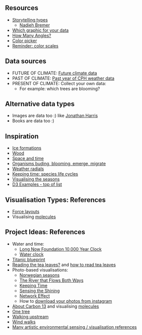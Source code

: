 ## Resources
* [Storytelling types](http://napa-cards.net/)
    - [Nadieh Bremer](https://www.visualcinnamon.com/2014/12/using-data-storytelling-with-chord.html)
* [Which graphic for your data](https://www.data-to-viz.com/)
* [How Many Angles?](https://accuratstudio.wordpress.com/workshop-presentation-2/)
* [Color picker](https://projects.susielu.com/viz-palette)
* [Reminder: color scales](https://github.com/d3/d3-scale-chromatic)

## Data sources
* FUTURE OF CLIMATE: [Future climate data](https://www.carbonbrief.org/explainer-how-shared-socioeconomic-pathways-explore-future-climate-change)
* PAST OF CLIMATE: [Past year of CPH weather data](https://github.com/aberner6/kadk-data-vis/blob/master/code/weather_data.json)
* PRESENT OF CLIMATE: Collect your own data:
    - For example: which trees are blooming?

## Alternative data types
* Images are data too :) like [Jonathan Harris](http://thewhalehunt.org/)
* Books are data too :)

## Inspiration
* [Ice formations](https://www.lensculture.com/articles/ryota-kajita-ice-formations#slideshow)
* [Wood](https://www.brainpickings.org/2018/10/11/archie-f-wilson-wood-specimens/)
* [Space and time](https://www.brainpickings.org/2014/10/31/cosmigraphics-michael-benson/)
* [Organisms buding, blooming, emerge, migrate](https://mapmaker-manifesto.tumblr.com/post/101321497879/12-phenology-clock-natalie-jeremijenko-the)
* [Weather radials](http://www.weather-radials.com/)
* [Keeping time: species life cycles](http://www.tegabrain.com/Keeping-Time)
* [Visualising the seasons](https://www.flickr.com/photos/stevefaeembra/5349017221/in/photostream/)
* [D3 Examples - top of list](https://github.com/aberner6/kadk-data-vis/blob/master/references.md#d3)

## Visualisation Types: References
* [Force layouts](https://www.d3indepth.com/force-layout/)
* Visualising [molecules](https://bl.ocks.org/mbostock/3037015)

## Project Ideas: References
* Water and time: 
    * [Long Now Foundation 10,000 Year Clock](http://longnow.org/clock/prototype1/)
    * [Water clock](https://en.wikipedia.org/wiki/Water_clock#Clepsydra_springhouse_of_the_Athenian_acropolis)
* [Titanic blueprint](https://images.app.goo.gl/JYN8Z5gqY5vZuWRb6)
* [Reading the tea leaves?](http://theworldthatscoming.com/wordpress/wp-content/uploads/2012/07/teacups.jpg) and [how to read tea leaves](https://www.mentalfloss.com/article/57778/how-does-one-actually-read-tea-leaves)
* Photo-based visualisations:
    * [Norwegian seasons](https://www.flickr.com/photos/stevefaeembra/5349017221/in/photostream/) 
    * [The River that Flows Both Ways](https://www.thehighline.org/art/projects/spencerfinch/)
    * [Keeping Time](http://www.tegabrain.com/Keeping-Time)
    * [Sensing the Shining](http://danielgoddemeyer.com/sensingtheshining.html)
    * [Network Effect](http://number27.org/networkeffect)
    * How to [download your photos from instagram](https://www.thesun.co.uk/tech/6137451/how-to-download-instagram-photos-all/) 
* [About Carbon 13](https://www.esrl.noaa.gov/gmd/outreach/isotopes/c13tellsus.html) and visualising [molecules](https://bl.ocks.org/mbostock/3037015)
* [One tree](http://www.nyu.edu/projects/xdesign/onetrees/atrees/index.html)
* [Walking upstream](http://lucasihlein.net/Walking-Upstream-Waterways-of-the-Illawarra)
* [Wind walks](http://www.timknowles.co.uk/tabid/502/Default.aspx)
* [Many artistic environmental sensing / visualisation references](https://github.com/tegacodes/EccentricInterfaces/blob/master/practice.md)
